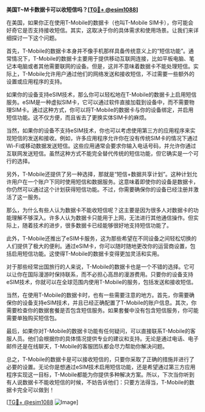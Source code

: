 **美国T~M卡数据卡可以收短信吗？[[TG💪+ @esim1088](https://t.me/s/esim1088)]**

在美国，如果你正在使用T-Mobile的数据卡（也叫T-Mobile SIM卡），你可能会好奇它是否支持接收短信。其实，这取决于你的具体需求和使用场景。让我们来详细探讨一下这个问题。

首先，T-Mobile的数据卡本身并不像手机那样具备传统意义上的“短信功能”。通常情况下，T-Mobile的数据卡主要用于提供移动互联网连接，比如平板电脑、笔记本电脑或者其他需要联网的设备。但是，这并不意味着数据卡不能处理短信。实际上，T-Mobile允许用户通过他们的网络发送和接收短信，不过需要一些额外的设置或应用程序的支持。

如果你的设备支持eSIM技术，那么你可以轻松地在T-Mobile的数据卡上启用短信服务。eSIM是一种虚拟SIM卡，它可以通过软件直接加载到设备中，而不需要物理SIM卡。通过这种方式，你可以将T-Mobile的数据卡与你的设备绑定，并启用短信功能。这不仅方便，而且省去了更换实体SIM卡的麻烦。

当然，如果你的设备不支持eSIM技术，你也可以考虑使用第三方的应用程序来实现短信的发送和接收。例如，许多应用程序允许你在没有传统SIM卡的情况下通过Wi-Fi或移动数据发送短信。这些应用通常会要求你输入电话号码，并允许你通过互联网发送短信。虽然这种方式不能完全替代传统的短信功能，但它确实是一个可行的选择。

另外，T-Mobile还提供了另一种选择，那就是“短信+数据共享计划”。这种计划允许用户在一个账户下同时使用短信和数据服务。这意味着即使你的设备是数据卡，你仍然可以通过这个计划获得短信功能。不过，你需要确保你的设备已经注册并激活了这一服务。

那么，为什么有些人认为数据卡不能收短信呢？这主要是因为很多人对数据卡的功能理解不够深入。许多人认为数据卡只能用于上网，无法进行其他通信操作。但实际上，随着技术的进步，很多数据卡已经能够很好地支持短信功能了。

此外，T-Mobile还推出了eSIM卡服务，这为那些希望在不同设备之间轻松切换的人们提供了极大的便利。通过eSIM卡，你可以随时随地更改你的运营商设置，包括启用短信功能。这使得T-Mobile的数据卡变得更加灵活和实用。

对于那些经常出国旅行的人来说，T-Mobile的数据卡也是一个不错的选择。它可以让你在国际漫游时保持联系，而不必担心高昂的漫游费用。只要你的设备支持eSIM技术，你就可以在全球范围内使用T-Mobile的服务，包括发送和接收短信。

当然，在使用T-Mobile的数据卡时，也有一些需要注意的地方。首先，你需要确保你的设备支持eSIM技术，并且已经正确配置了T-Mobile的账户信息。其次，你需要检查你的数据套餐是否包含短信服务。如果套餐中没有包含短信服务，你可能需要单独购买短信包。

最后，如果你对T-Mobile的数据卡功能有任何疑问，可以直接联系T-Mobile的客服人员。他们会根据你的具体情况提供专业的建议和支持。无论是通过电话、电子邮件还是在线聊天，T-Mobile的客服团队都会尽力帮助你解决问题。

总之，T-Mobile的数据卡是可以接收短信的，只要你采取了正确的措施并进行了必要的设置。无论你是想通过eSIM技术启用短信功能，还是希望通过第三方应用程序实现这一目标，T-Mobile都能为你提供多种解决方案。所以，下次当你听到有人说数据卡不能收短信的时候，不妨告诉他们：只要方法得当，T-Mobile的数据卡完全可以做到！

[[TG💪+ @esim1088](https://t.me/s/esim1088) ![Image](https://i.postimg.cc/4NQfJmqS/Snipaste-2025-05-13-00-14-12.png)]